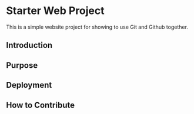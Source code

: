 # Starter Web Project

This is a simple website project for showing to use Git and Github together.

## Introduction

## Purpose

## Deployment

## How to Contribute